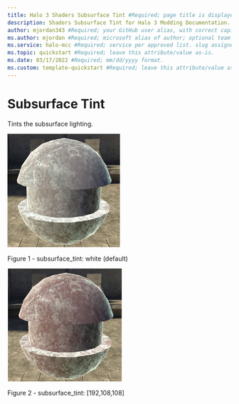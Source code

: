 ```yaml
---
title: Halo 3 Shaders Subsurface Tint #Required; page title is displayed in search results. Include the brand.
description: Shaders Subsurface Tint for Halo 3 Modding Documentation. #Required; article description that is displayed in search results. 
author: mjordan343 #Required; your GitHub user alias, with correct capitalization.
ms.author: mjordan #Required; microsoft alias of author; optional team alias.
ms.service: halo-mcc #Required; service per approved list. slug assigned by ACOM.
ms.topic: quickstart #Required; leave this attribute/value as-is.
ms.date: 03/17/2022 #Required; mm/dd/yyyy format.
ms.custom: template-quickstart #Required; leave this attribute/value as-is.
---
```


# Subsurface Tint

Tints the subsurface lighting.

![An object that has a subsurface tint set to the default color of white.](./media/H3_Shaders_SubSurTintDefault.png)

Figure 1 - subsurface_tint: white (default)

![An object that has a subsurface tint set to the custom r g b value of 192, 108, 108.](./media/H3_Shaders_SubSurTintCustom.png)

Figure 2 - subsurface_tint: [192,108,108]
